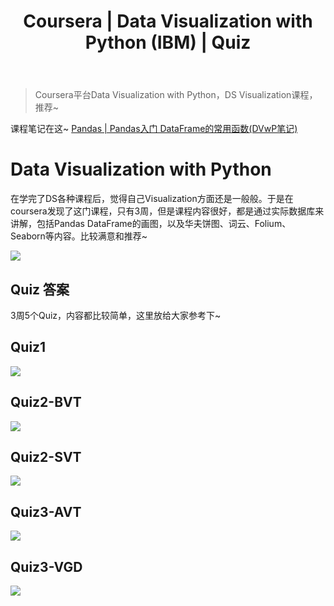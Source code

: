 ﻿---
 title: Coursera | Data Visualization with Python (IBM) | Quiz
 date: 
 updated: 
 categories:
 - Coursera
 - DataScience
 tags:
 - Coursera
 - DataScience
 - Pandas
 - Visualization
---
>Coursera平台Data Visualization with Python，DS Visualization课程，推荐~
<!--less-->

课程笔记在这~ [Pandas | Pandas入门 DataFrame的常用函数(DVwP笔记)](https://ycchen00.github.io/2021/02/04/DSci/DataFrame的常用函数(DVwP笔记)/)

# Data Visualization with Python
在学完了DS各种课程后，觉得自己Visualization方面还是一般般。于是在coursera发现了这门课程，只有3周，但是课程内容很好，都是通过实际数据库来讲解，包括Pandas DataFrame的画图，以及华夫饼图、词云、Folium、Seaborn等内容。比较满意和推荐~

![](https://img-blog.csdnimg.cn/20210204142250699.png#pic_center)
## Quiz 答案
3周5个Quiz，内容都比较简单，这里放给大家参考下~

## Quiz1
![](https://img-blog.csdnimg.cn/20201229172724888.png#pic_center)
## Quiz2-BVT
![](https://img-blog.csdnimg.cn/20201229172745347.png#pic_center)

## Quiz2-SVT
![](https://img-blog.csdnimg.cn/20201229172802614.png#pic_center)

## Quiz3-AVT
![](https://img-blog.csdnimg.cn/2020122917282448.png#pic_center)
## Quiz3-VGD
![](https://img-blog.csdnimg.cn/20201229172840377.png#pic_center)

